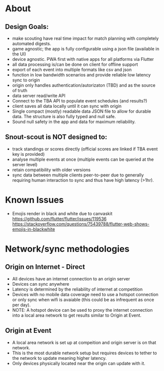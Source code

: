 # About
## Design Goals:
- make scouting have real time impact for match planning with completely automated digests.
- game agnostic; the app is fully configurable using a json file (available in the UI)
- device agnostic. PWA first with native apps for all platforms via Flutter
- all data processing is/can be done on client for offline support
- export of each event into multiple formats like csv and json
- function in low bandwidth scenarios and provide reliable low latency sync to origin
- origin only handles authentication/autorizaton (TBD) and as the source of truth
- data server read/write API
- Connect to the TBA API to populate event schedules (and results?)
- client saves all data locally until it can sync with origin
- Single compact (mostly) readable data JSON file to allow for durable data. The structure is also fully typed and null safe.
- Sound null safety in the app and data for maximum reliability.

## Snout-scout is NOT designed to:
- track standings or scores directly (official scores are linked if TBA event key is provided)
- analyse multiple events at once (multiple events can be queried at the server level)
- retain compatibility with older versions
- sync data between multiple clients peer-to-peer due to generally requiring human interaction to sync and thus have high latency (>1hr).

# Known Issues
- Emojis render in black and white due to canvaskit https://github.com/flutter/flutter/issues/119536 https://stackoverflow.com/questions/75439788/flutter-web-shows-emojis-in-blackwhite


# Network/sync methodologies
## Origin on Internet - Direct
- All devices have an internet connection to an origin server
- Devices can sync anywhere
- Latency is determined by the reliability of internet at competition
- Devices with no mobile data coverage need to use a hotspot connection or only sync when wifi is avaiable (this could be as infrequent as once per day).
- NOTE: A hotspot device can be used to proxy the internet connection into a local area network to get results similar to Origin at Event.

## Origin at Event
- A local area network is set up at compeition and origin server is on that network.
- This is the most durable network setup but requires devices to tether to the network to update meaning higher latency.
- Only devices physically located near the origin can update with it.
